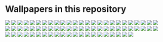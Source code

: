 # Wallpapers in this repository

![](ign_about_to_die.png)
![](ign_access_control.png)
![](ign_archie.png)
![](ign_beyondHillAndDale.jpg)
![](ign_black.jpg)
![](ign_blue_chains.png)
![](ign_blue_red_blue_blond.png)
![](ign_car.png)
![](ign_chineseIG.png)
![](ign_circuit.png)
![](ign_city.png)
![](ign_driving.png)
![](ign_farFromTomorrow.jpg)
![](ign_furkaPass.jpg)
![](ign_girl_gun.png)
![](ign_graySpaceship.png)
![](ign_grung_green_yellow_refd.png)
![](ign_highTechGlobe.png)
![](ign_iceAndFire.jpg)
![](ign_lightning.jpg)
![](ign_mandalorian.jpg)
![](ign_mountain.png)
![](ign_mountains.jpg)
![](ign_planets.jpg)
![](ign_puppyInSpace.jpg)
![](ign_raid_in_the_dark.png)
![](ign_someGame.jpg)
![](ign_spiderman.jpg)
![](ign_spiral.jpg)
![](ign_starWars.jpg)
![](ign_starWarsThing.png)
![](ign_tokyo.jpg)
![](ign_travelling.jpg)
![](ign_unicorn.png)
![](ign_unsplash10.png)
![](ign_unsplash11.png)
![](ign_unsplash12.png)
![](ign_unsplash13.png)
![](ign_unsplash14.png)
![](ign_unsplash15.png)
![](ign_unsplash16.png)
![](ign_unsplash17.png)
![](ign_unsplash18.png)
![](ign_unsplash19.png)
![](ign_unsplash1.png)
![](ign_unsplash20.png)
![](ign_unsplash21.png)
![](ign_unsplash22.png)
![](ign_unsplash23.png)
![](ign_unsplash24.png)
![](ign_unsplash25.png)
![](ign_unsplash26.png)
![](ign_unsplash27.png)
![](ign_unsplash28.png)
![](ign_unsplash29.png)
![](ign_unsplash2.png)
![](ign_unsplash30.png)
![](ign_unsplash3.png)
![](ign_unsplash4.png)
![](ign_unsplash5.png)
![](ign_unsplash6.png)
![](ign_unsplash7.png)
![](ign_unsplash8.png)
![](ign_unsplash9.png)
![](ign_venom.jpg)
![](ign_waifu.png)
![](ign_wanderlust.jpg)
![](ign_wave.png)
![](ign_witch.png)
![](ign_yayayayayaya.png)
![](waves.jpg)
